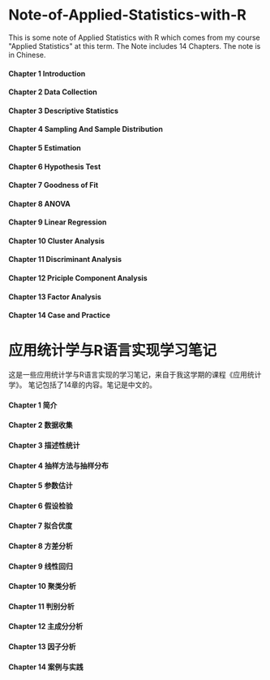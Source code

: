 # Note-of-Applied-Statistics-with-R
This is some note of Applied Statistics with R which comes from my course "Applied Statistics" at this term.
The Note includes 14 Chapters. The note is in Chinese.

#### Chapter 1 Introduction
#### Chapter 2 Data Collection
#### Chapter 3 Descriptive Statistics
#### Chapter 4 Sampling And Sample Distribution
#### Chapter 5 Estimation
#### Chapter 6 Hypothesis Test 
#### Chapter 7 Goodness of Fit  
#### Chapter 8 ANOVA
#### Chapter 9 Linear Regression
#### Chapter 10 Cluster Analysis
#### Chapter 11 Discriminant Analysis
#### Chapter 12 Priciple Component Analysis
#### Chapter 13 Factor Analysis
#### Chapter 14 Case and Practice


# 应用统计学与R语言实现学习笔记
这是一些应用统计学与R语言实现的学习笔记，来自于我这学期的课程《应用统计学》。
笔记包括了14章的内容。笔记是中文的。

#### Chapter 1 简介
#### Chapter 2 数据收集
#### Chapter 3 描述性统计
#### Chapter 4 抽样方法与抽样分布
#### Chapter 5 参数估计
#### Chapter 6 假设检验 
#### Chapter 7 拟合优度  
#### Chapter 8 方差分析
#### Chapter 9 线性回归
#### Chapter 10 聚类分析
#### Chapter 11 判别分析
#### Chapter 12 主成分分析
#### Chapter 13 因子分析
#### Chapter 14 案例与实践